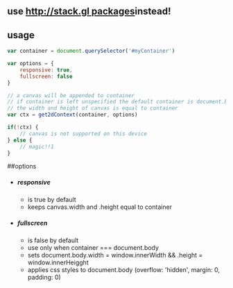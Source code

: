 ## use [http://stack.gl packages](www.stack.gl)instead!

## usage

```js
var container = document.querySelector('#myContainer')

var options = {
    responsive: true,
    fullscreen: false
}

// a canvas will be appended to container
// if container is left unspecified the default container is document.body
// the width and height of canvas is equal to container
var ctx = get2dContext(container, options)

if(!ctx) {
    // canvas is not supported on this device
} else {
    // magic!!1
}
```

##options

* ##### responsive
   - is true by default
   - keeps canvas.width and .height equal to container
 
* ##### fullscreen
   - is false by default
   - use only when container === document.body
   - sets document.body.width = window.innerWidth && .height = window.innerHeigght
   - applies css styles to document.body (overflow: 'hidden', margin: 0, padding: 0)
